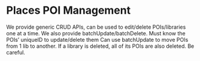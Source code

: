 # Places POI Management

We provide generic CRUD APIs, can be used to edit/delete POIs/libraries one at a time. We also provide batchUpdate/batchDelete. Must know the POIs’ uniqueID to update/delete them Can use batchUpdate to move POIs from 1 lib to another. If a library is deleted, all of its POIs are also deleted. Be careful.

